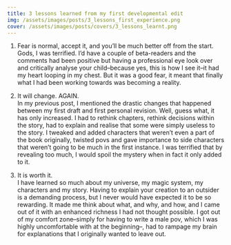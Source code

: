 ```yaml
---
title: 3 lessons learned from my first developmental edit
img: /assets/images/posts/3_lessons_first_experience.png
cover: /assets/images/posts/covers/3_lessons_learnt.png
---
```

1) Fear is normal, accept it, and you’ll be much better off from the start.  
Gods, I was terrified. I’d have a couple of beta-readers and the comments had been positive but having a professional eye look over and critically analyse your child–because yes, this is how I see it–it had my heart looping in my chest. But it was a good fear, it meant that finally what I had been working towards was becoming a reality. 

2) It will change. AGAIN.  
In my previous post, I mentioned the drastic changes that happened between my first draft and first personal revision. Well, guess what, it has only increased. I had to rethink chapters, rethink decisions within the story, had to explain and realise that some were simply useless to the story. I tweaked and added characters that weren’t even a part of the book originally, twisted povs and gave importance to side characters that weren’t going to be much in the first instance. I was terrified that by revealing too much, I would spoil the mystery when in fact it only added to it.    

3) It is worth it.  
I have learned so much about my universe, my magic system, my characters and my story. Having to explain your creation to an outsider is a demanding process, but I never would have expected it to be so rewarding. It made me think about what, and why, and how, and I came out of it with an enhanced richness I had not thought possible. I got out of my comfort zone–simply for having to write a male pov, which I was highly uncomfortable with at the beginning–, had to rampage my brain for explanations that I originally wanted to leave out.